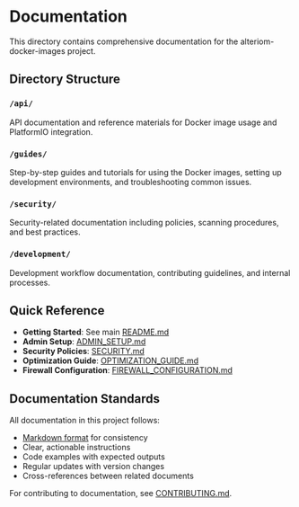 # Documentation

This directory contains comprehensive documentation for the alteriom-docker-images project.

## Directory Structure

### `/api/`
API documentation and reference materials for Docker image usage and PlatformIO integration.

### `/guides/`
Step-by-step guides and tutorials for using the Docker images, setting up development environments, and troubleshooting common issues.

### `/security/`
Security-related documentation including policies, scanning procedures, and best practices.

### `/development/`
Development workflow documentation, contributing guidelines, and internal processes.

## Quick Reference

- **Getting Started**: See main [README.md](../README.md)
- **Admin Setup**: [ADMIN_SETUP.md](../ADMIN_SETUP.md)
- **Security Policies**: [SECURITY.md](../SECURITY.md)
- **Optimization Guide**: [OPTIMIZATION_GUIDE.md](../OPTIMIZATION_GUIDE.md)
- **Firewall Configuration**: [FIREWALL_CONFIGURATION.md](../FIREWALL_CONFIGURATION.md)

## Documentation Standards

All documentation in this project follows:
- [Markdown format](https://github.github.com/gfm/) for consistency
- Clear, actionable instructions
- Code examples with expected outputs
- Regular updates with version changes
- Cross-references between related documents

For contributing to documentation, see [CONTRIBUTING.md](../CONTRIBUTING.md).
